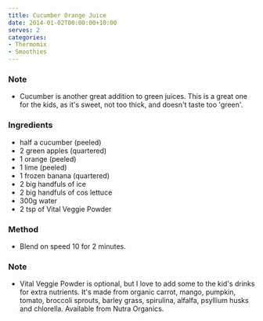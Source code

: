 ```yaml
---
title: Cucumber Orange Juice
date: 2014-01-02T00:00:00+10:00
serves: 2
categories:
- Thermomix
- Smoothies
---
```










### Note

* Cucumber is another great addition to green juices. This is a great one for the kids, as it's sweet, not too thick, and doesn't taste too 'green'.

### Ingredients

* half a cucumber (peeled)
* 2 green apples (quartered)
* 1 orange (peeled)
* 1 lime (peeled)
* 1 frozen banana (quartered)
* 2 big handfuls of ice
* 2 big handfuls of cos lettuce
* 300g water
* 2 tsp of Vital Veggie Powder

### Method

* Blend on speed 10 for 2 minutes.

### Note

* Vital Veggie Powder is optional, but I love to add some to the kid's drinks for extra nutrients. It's made from organic carrot, mango, pumpkin, tomato, broccoli sprouts, barley grass, spirulina, alfalfa, psyllium husks and chlorella. Available from Nutra Organics.
